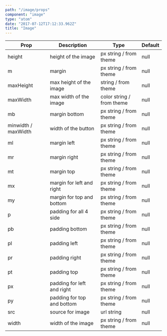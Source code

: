 ```yaml
---
path: "/image/props"
component: "image"
type: "atom"
date: "2017-07-12T17:12:33.962Z"
title: "Image"
---
```


| Prop | Description | Type | Default |
| ------ | ----------- | ---- | ------- |
| height | height of the image | px string / from theme | null |
| m | margin | px string / from theme| null |
| maxHeight | max height of the image | string / from theme | null |
| maxWidth | max width of the image | color string / from theme | null |
| mb | margin bottom | px string / from theme | null |
| minwidth / maxWidth | width of the button | px string / from theme| null |
| ml | margin left | px string / from theme | null |
| mr | margin right | px string / from theme | null |
| mt | margin top | px string / from theme| null |
| mx | margin for left and right | px string / from theme| null |
| my | margin for top and bottom | px string / from theme| null |
| p | padding for all 4 side | px string / from theme| null |
| pb | padding bottom | px string / from theme| null |
| pl | padding left | px string / from theme| null |
| pr | padding right | px string / from theme| null |
| pt | padding top | px string / from theme| null |
| px | padding for left and right | px string / from theme| null |
| py | padding for top and bottom | px string / from theme| null |
| src | source for image | url string | null |
| width | width of the image | px string / from theme | null|